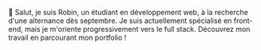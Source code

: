 
👋 Salut, je suis Robin, un étudiant en développement web, à la recherche d'une alternance dès septembre. Je suis actuellement spécialisé en front-end, mais je m'oriente progressivement vers le full stack. Découvrez mon travail en parcourant mon portfolio !
